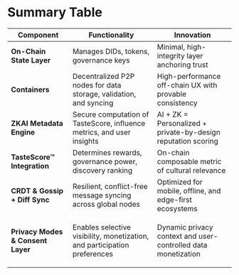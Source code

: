 # Summary Table

| **Component**                     | **Functionality**                                                         | **Innovation**                                                              |
| --------------------------------- | ------------------------------------------------------------------------- | --------------------------------------------------------------------------- |
| **On-Chain State Layer**          | Manages DIDs, tokens, governance keys                                     | Minimal, high-integrity layer anchoring trust                               |
| **Containers**                    | Decentralized P2P nodes for data storage, validation, and syncing         | High-performance off-chain UX with provable consistency                     |
| **ZKAI Metadata Engine**          | Secure computation of TasteScore, influence metrics, and user insights    | AI + ZK = Personalized + private-by-design reputation scoring               |
| **TasteScore™ Integration**       | Determines rewards, governance power, discovery ranking                   | On-chain composable metric of cultural relevance                            |
| **CRDT & Gossip + Diff Sync**     | Resilient, conflict-free message syncing across global nodes              | Optimized for mobile, offline, and edge-first ecosystems                    |
| **Privacy Modes & Consent Layer** | Enables selective visibility, monetization, and participation preferences | <p></p><p>Dynamic privacy context and user-controlled data monetization</p> |

